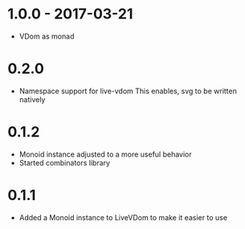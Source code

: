 # 1.0.0 - 2017-03-21
* VDom as monad

# 0.2.0
* Namespace support for live-vdom
  This enables, svg to be written natively

# 0.1.2
* Monoid instance adjusted to a more useful behavior
* Started combinators library

# 0.1.1
* Added a Monoid instance to LiveVDom to make it easier to use
